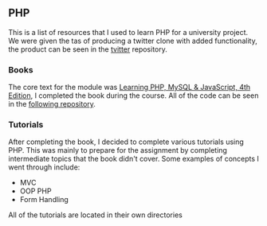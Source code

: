## PHP

This is a list of resources that I used to learn PHP for a university project. We were given the tas of producing a twitter clone with added functionality, the product can be seen in the [tvitter][39811232] repository.

### Books
The core text for the module was [Learning PHP, MySQL & JavaScript, 4th Edition][a58943ff], I completed the book during the course. All of the code can be seen in the [following repository][3ca2a00a].

### Tutorials
After completing the book, I decided to complete various tutorials using PHP. This was mainly to prepare for the assignment by completing intermediate topics that the book didn't cover. Some examples of concepts I went through include:

- MVC
- OOP PHP
- Form Handling

All of the tutorials are located in their own directories

  [39811232]: https://github.com/usyyy/tvitter "tvitter-link"
  [a58943ff]: http://shop.oreilly.com/product/0636920036463.do "php-mysql-book"
  [3ca2a00a]: https://github.com/usyyy/php/tree/master/books/php-mysql "php-book-repo"
